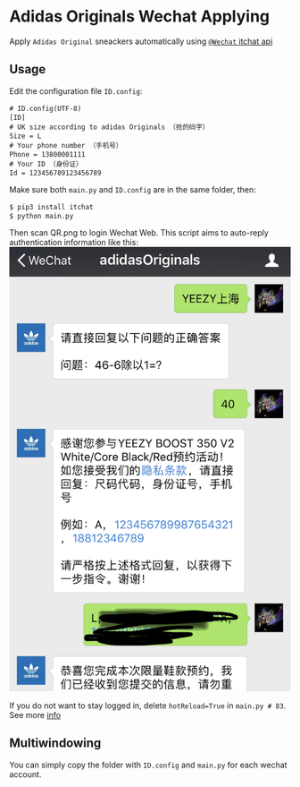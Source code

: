 # Adidas Originals Wechat Applying
Apply `Adidas Original` sneackers automatically using [`@Wechat` itchat api](https://github.com/littlecodersh/itchat)

## Usage
Edit the configuration file `ID.config`:

    # ID.config(UTF-8)
    [ID]
    # UK size according to adidas Originals （抢的码字）
    Size = L
    # Your phone number （手机号）
    Phone = 13800001111
    # Your ID （身份证）
    Id = 123456789123456789
Make sure both `main.py` and `ID.config` are in the same folder, then:

    $ pip3 install itchat
    $ python main.py

Then scan QR.png to login Wechat Web. This script aims to auto-reply authentication information like this:
![demo](demo.jpg)

If you do not want to stay logged in, delete `hotReload=True` in `main.py # 83`. See more [info](https://itchat.readthedocs.io/zh/latest/)

## Multiwindowing

You can simply copy the folder with `ID.config` and `main.py` for each wechat account.
    
